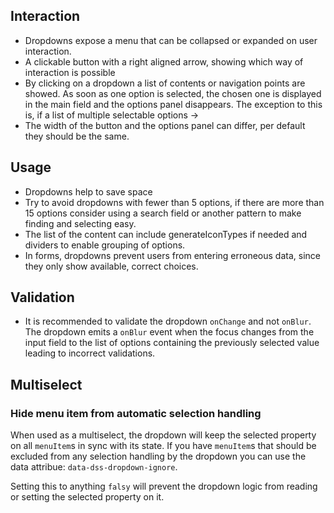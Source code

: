 ## Interaction
* Dropdowns expose a menu that can be collapsed or expanded on user interaction.
* A clickable button with a right aligned arrow, showing which way of interaction is possible
* By clicking on a dropdown a list of contents or navigation points are showed. As soon as one option is selected, the
  chosen one is displayed in the main field and the options panel disappears.
  The exception to this is, if a list of multiple selectable options ->
* The width of the button and the options panel can differ, per default they should be the same.

## Usage

* Dropdowns help to save space
* Try to avoid dropdowns with fewer than 5 options, if there are more than 15 options consider using a search field or
  another pattern to make finding and selecting easy.
* The list of the content can include generateIconTypes if needed and dividers to enable grouping of options.
* In forms, dropdowns prevent users from entering erroneous data, since they only show available, correct choices.

## Validation

* It is recommended to validate the dropdown `onChange` and not `onBlur`. The dropdown emits a `onBlur` event when the
  focus changes from the input field to the list of options containing the previously selected value leading to
  incorrect validations.

## Multiselect

### Hide menu item from automatic selection handling

When used as a multiselect, the dropdown will keep the selected property on all `menuItem`s in sync with its state. If
you have `menuItem`s that should be excluded from any selection handling by the dropdown you can use the data attribue:
`data-dss-dropdown-ignore`.

Setting this to anything `falsy` will prevent the dropdown logic from reading or setting the selected property on it.
